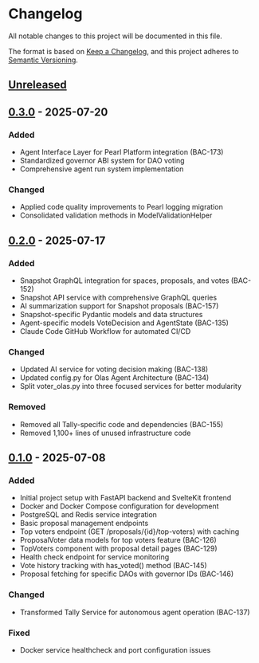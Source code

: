 # Changelog

All notable changes to this project will be documented in this file.

The format is based on [Keep a Changelog](https://keepachangelog.com/en/1.1.0/),
and this project adheres to [Semantic Versioning](https://semver.org/spec/v2.0.0.html).

## [Unreleased]

## [0.3.0] - 2025-07-20
### Added
- Agent Interface Layer for Pearl Platform integration (BAC-173)
- Standardized governor ABI system for DAO voting
- Comprehensive agent run system implementation

### Changed
- Applied code quality improvements to Pearl logging migration
- Consolidated validation methods in ModelValidationHelper

## [0.2.0] - 2025-07-17
### Added
- Snapshot GraphQL integration for spaces, proposals, and votes (BAC-152)
- Snapshot API service with comprehensive GraphQL queries
- AI summarization support for Snapshot proposals (BAC-157)
- Snapshot-specific Pydantic models and data structures
- Agent-specific models VoteDecision and AgentState (BAC-135)
- Claude Code GitHub Workflow for automated CI/CD

### Changed
- Updated AI service for voting decision making (BAC-138)
- Updated config.py for Olas Agent Architecture (BAC-134)
- Split voter_olas.py into three focused services for better modularity

### Removed
- Removed all Tally-specific code and dependencies (BAC-155)
- Removed 1,100+ lines of unused infrastructure code

## [0.1.0] - 2025-07-08
### Added
- Initial project setup with FastAPI backend and SvelteKit frontend
- Docker and Docker Compose configuration for development
- PostgreSQL and Redis service integration
- Basic proposal management endpoints
- Top voters endpoint (GET /proposals/{id}/top-voters) with caching
- ProposalVoter data models for top voters feature (BAC-126)
- TopVoters component with proposal detail pages (BAC-129)
- Health check endpoint for service monitoring
- Vote history tracking with has_voted() method (BAC-145)
- Proposal fetching for specific DAOs with governor IDs (BAC-146)

### Changed
- Transformed Tally Service for autonomous agent operation (BAC-137)

### Fixed
- Docker service healthcheck and port configuration issues

[Unreleased]: https://github.com/quorum-ai/quorum-ai/compare/v0.3.0...HEAD
[0.3.0]: https://github.com/quorum-ai/quorum-ai/compare/v0.2.0...v0.3.0
[0.2.0]: https://github.com/quorum-ai/quorum-ai/compare/v0.1.0...v0.2.0
[0.1.0]: https://github.com/quorum-ai/quorum-ai/releases/tag/v0.1.0